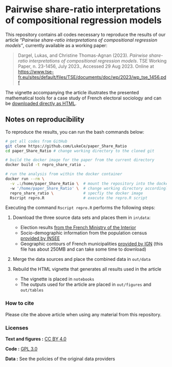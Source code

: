 
<!-- README.md is generated from README.Rmd. Please edit that file -->

# Pairwise share-ratio interpretations of compositional regression models

This repository contains all codes necessary to reproduce the results of
our article *“Pairwise share-ratio interpretations of compositional
regression models”*, currently available as a working paper:

> Dargel, Lukas, and Christine Thomas-Agnan (2023). *Pairwise
> share-ratio interpretations of compositional regression models*. TSE
> Working Paper, n. 23-1456, July 2023., Accessed 29 Aug 2023. Online at
> <https://www.tse-fr.eu/sites/default/files/TSE/documents/doc/wp/2023/wp_tse_1456.pdf>

The vignette accompanying the article illustrates the presented
mathematical tools for a case study of French electoral sociology and
can be [downloaded directly as
HTML](https://htmlpreview.github.io/?https://github.com/LukeCe/paper_Share_Ratio/blob/master/notebooks/Modeling%20the%20French%20presidential%20elections%20of%202022%20with%20CoDa%20tools.html).

## Notes on reproducibility

To reproduce the results, you can run the bash commands below:

``` bash
# get all codes from GitHub
git clone https://github.com/LukeCe/paper_Share_Ratio
cd paper_Share_Ratio # change working directory to the cloned git

# build the docker image for the paper from the current directory
docker build -t repro_share_ratio . 

# run the analysis from within the docker container
docker run --rm \
  -v .:/home/paper_Share_Ratio \  # mount the repository into the docker
  -w '/home/paper_Share_Ratio' \  # change working directory accordingly
  repro_share_ratio \             # specfiy the docker image
  Rscript repro.R                 # execute the repro.R script
```

Executing the command `Rscript repro.R` performs the following steps:

1.  Download the three source data sets and places them in `in\data`:

    - Election results [from the French Ministry of the
      Interior](https://www.data.gouv.fr/fr/datasets/election-presidentielle-des-10-et-24-avril-2022-resultats-definitifs-du-1er-tour/#/resources)
    - Socio-demographic information from the population census [provided
      by INSEE](https://www.insee.fr/fr/statistiques/6543200)
    - Geographic contours of French municipalities [provided by
      IGN](https://geoservices.ign.fr/adminexpress) (this file has about
      250MB and can take some time to download)

2.  Merge the data sources and place the combined data in `out/data`

3.  Rebuild the HTML vignette that generates all results used in the
    article

    - The vignette is placed in `notebooks`
    - The outputs used for the article are placed in `out/figures` and
      `out/tables`

### How to cite

Please cite the above article when using any material from this
repository.

### Licenses

**Text and figures :** [CC BY
4.0](http://creativecommons.org/licenses/by/4.0/)

**Code :** [GPL 3.0](https://www.gnu.org/licenses/gpl-3.0.en.html)

**Data :** See the policies of the original data providers
